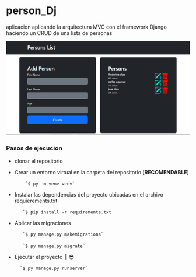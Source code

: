 # person_Dj
aplicacion aplicando la arquitectura MVC con el framework Django haciendo un CRUD de una lista de personas 

![Como se ve la app](/Captura.PNG)

### Pasos de ejecucion

- clonar el repositorio
- Crear un entorno virtual en la carpeta del repositorio (**RECOMENDABLE**) 
 
          `$ py -m venv venv`

- Instalar las dependencias del proyecto ubicadas en el archivo requierements.txt

         `$ pip install -r requirements.txt

- Aplicar las migraciones 
 
         `$ py manage.py makemigrations`

         `$ py manage.py migrate`

- Ejecutsr el proyecto :muscle: :sunglasses: 
 
        `$ py manage.py runserver`
